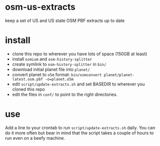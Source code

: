 osm-us-extracts
===============

keep a set of US and US state OSM PBF extracts up to date

install
=======

* clone this repo to wherever you have lots of space (150GB at least)
* install `osmium` and `osm-history-splitter`
* create symlink to `osm-history-splitter` in `bin/`
* download initial planet file into `planet/`
* convert planet to `o5m` format: `bin/osmconvert planet/planet-latest.osm.pbf -o=planet.o5m`
* edit `script/update-extracts.sh` and set BASEDIR to wherever you cloned this repo
* edit the files in `conf/` to point to the right directories.

use
===

Add a line to your crontab to run `script/update-extracts.sh` daily. You can do it more often but bear in mind that the script takes a couple of hours to run even on a beefy machine.
